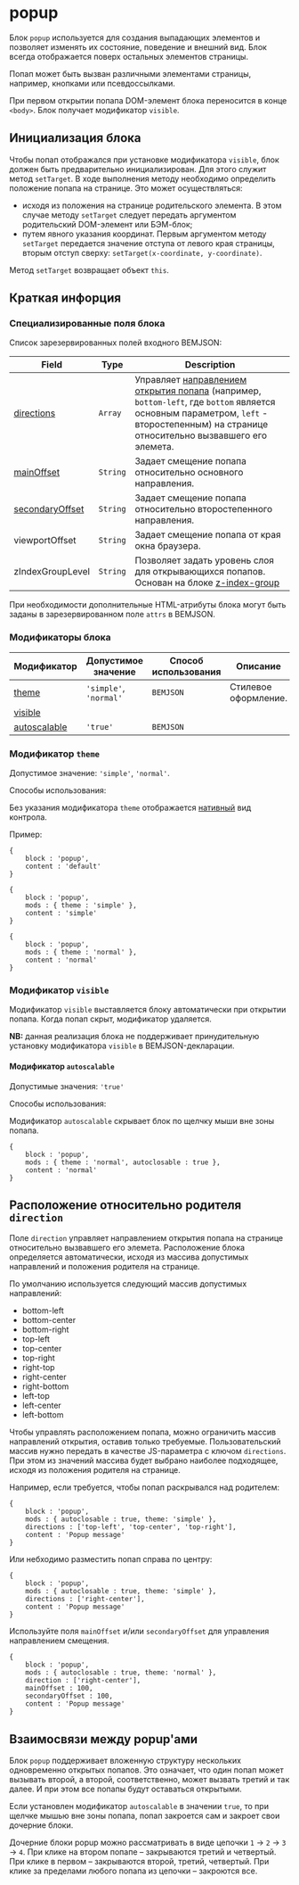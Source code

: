 # popup

Блок `popup` используется для создания выпадающих элементов и позволяет изменять их состояние, поведение и внешний вид. Блок всегда отображается поверх остальных элементов страницы.

Попап может быть вызван различными элементами страницы, например, кнопками или псевдоссылками.

При первом открытии попапа DOM-элемент блока переносится в конце `<body>`. Блок получает модификатор `visible`.

## Инициализация блока

Чтобы попап отображался при установке модификатора `visible`, блок должен быть предварительно инициализирован. Для этого служит метод `setTarget`. В ходе выполнения методу необходимо определить положение попапа на странице. Это может осуществляться:

* исходя из положения на странице родительского элемента. В этом случае методу `setTarget` следует передать аргументом родительский DOM-элемент или БЭМ-блок;
* путем явного указания координат. Первым аргументом методу `setTarget` передается значение отступа от левого края страницы, вторым отступ сверху: `setTarget(x-coordinate, y-coordinate)`.

Метод `setTarget` возвращает объект `this`.

## Краткая инфорция

### Специализированные поля блока

Список зарезервированных полей входного BEMJSON:

| Field | Type | Description |
| ---- | --- | -------- |
| <a href=#directions>directions</a> | <code>Array</code> | Управляет <a href="directions">направлением открытия попапа</a> (например, <code>bottom-left</code>, где <code>bottom</code> является основным параметром, <code>left</code> - второстепенным) на странице относительно вызвавшего его элемета. |
| <a href=#mainOffset>mainOffset</a> | <code>String</code> | Задает смещение попапа относительно основного направления.|
| <a href=#mainOffset>secondaryOffset</a> | <code>String</code>| Задает смещение попапа относительно второстепенного направления. |
| viewportOffset | <code>String</code>| Задает смещение попапа от края окна браузера.|
| zIndexGroupLevel | <code>String</code> | Позволяет задать уровень слоя для открывающихся попапов. Основан на блоке <a href="../z-index-group/z-index.group.ru.md">z-index-group</a>|


При необходимости дополнительные HTML-атрибуты блока могут быть заданы в зарезервированном поле `attrs` в BEMJSON.

### Модификаторы блока

| Модификатор | Допустимое значение | Способ использования | Описание |
| ----------- | ------------------- | -------------------- | -------- |
| <a href=#popuptheme>theme</a> | <code>'simple'</code>, <code>'normal'</code> | <code>BEMJSON</code> | Стилевое оформление. |
| <a href=#popupvisible>visible</a> | | | |
| <a href=#popupautoscalable>autoscalable</a> | <code>'true'</code>| <code>BEMJSON</code> | |

<a name="popuptheme"></a>

### Модификатор `theme`

Допустимое значение: `'simple'`, `'normal'`.

Способы использования:

Без указания модификатора `theme` отображается [нативный](#native) вид контрола.

Пример:

<a name="native"></a>


```
{
    block : 'popup',
    content : 'default'
}
```


```
{
    block : 'popup',
    mods : { theme : 'simple' },
    content : 'simple'
}
```


```
{
    block : 'popup',
    mods : { theme : 'normal' },
    content : 'normal'
}
```
<a name="popupvisible"></a>

### Модификатор `visible`

Модификатор `visible` выставляется блоку автоматически при открытии попапа. Когда попап скрыт, модификатор удаляется.

**NB:** данная реализация блока не поддерживает принудительную установку модификатора `visible` в BEMJSON-декларации.

<a name="popupautoscalable"></a>

#### Модификатор `autoscalable`

Допустимые значения: `'true'`

Способы использования:

Модификатор `autoscalable` скрывает блок по щелчку мыши вне зоны попапа.

```
{
    block : 'popup',
    mods : { theme : 'normal', autoclosable : true },
    content : 'normal'
}
```

<a name="directions"></a>

## Расположение относительно родителя `direction`

Поле `direction` управляет направлением открытия попапа на странице относительно вызвавшего его элемета. Расположение блока определяется автоматически, исходя из массива допустимых направлений и положения родителя на странице.

По умолчанию используется следующий массив допустимых направлений:

* bottom-left
* bottom-center
* bottom-right
* top-left
* top-center
* top-right
* right-top
* right-center
* right-bottom
* left-top
* left-center
* left-bottom

Чтобы управлять расположением попапа, можно ограничить массив направлений открытия, оставив только требуемые. Пользовательский массив нужно передать в качестве JS-параметра с ключом `directions`. При этом из значений массива будет выбрано наиболее подходящее, исходя из положения родителя на странице.

Например, если требуется, чтобы попап раскрывался над родителем:

```
{
    block : 'popup',
    mods : { autoclosable : true, theme: 'simple' },
    directions : ['top-left', 'top-center', 'top-right'],
    content : 'Popup message'
}
```

Или небходимо разместить попап справа по центру:

```
{
    block : 'popup',
    mods : { autoclosable : true, theme: 'simple' },
    directions : ['right-center'],
    content : 'Popup message'
}
```
<a name="mainOffset"></a>

Используйте поля `mainOffset` и/или `secondaryOffset` для управления направлением смещения.

```
{
    block : 'popup',
    mods : { autoclosable : true, theme: 'normal' },
    direction : ['right-center'],
    mainOffset : 100,
    secondaryOffset : 100,
    content : 'Popup message'
}
```

## Взаимосвязи между popup'ами

Блок `popup` поддерживает вложенную структуру нескольких одновременно открытых попапов. Это означает, что один попап может вызывать второй, а второй, соответственно, может вызвать третий и так далее. И при этом все попапы будут оставаться открытыми.

Если установлен модификатор `autoscalable` в значении `true`, то при щелчке мышью вне зоны попапа, попап закроется сам и закроет свои дочерние блоки.

Дочерние блоки popup можно рассматривать в виде цепочки `1` → `2` → `3` → `4`. При клике на втором попапе – закрываются третий и четвертый. При клике в первом – закрываются второй, третий, четвертый. При клике за пределами любого попапа из цепочки – закроются все.
